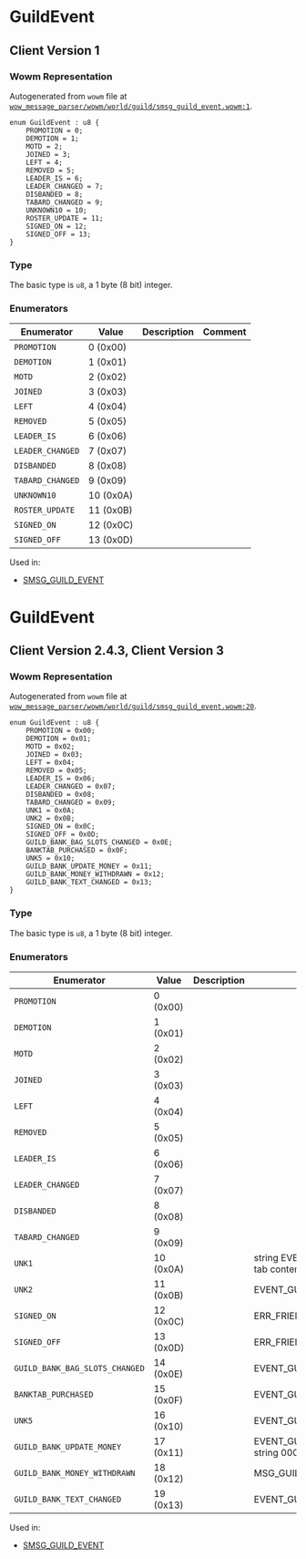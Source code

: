 # GuildEvent

## Client Version 1

### Wowm Representation

Autogenerated from `wowm` file at [`wow_message_parser/wowm/world/guild/smsg_guild_event.wowm:1`](https://github.com/gtker/wow_messages/tree/main/wow_message_parser/wowm/world/guild/smsg_guild_event.wowm#L1).

```rust,ignore
enum GuildEvent : u8 {
    PROMOTION = 0;
    DEMOTION = 1;
    MOTD = 2;
    JOINED = 3;
    LEFT = 4;
    REMOVED = 5;
    LEADER_IS = 6;
    LEADER_CHANGED = 7;
    DISBANDED = 8;
    TABARD_CHANGED = 9;
    UNKNOWN10 = 10;
    ROSTER_UPDATE = 11;
    SIGNED_ON = 12;
    SIGNED_OFF = 13;
}
```
### Type
The basic type is `u8`, a 1 byte (8 bit) integer.
### Enumerators
| Enumerator | Value  | Description | Comment |
| --------- | -------- | ----------- | ------- |
| `PROMOTION` | 0 (0x00) |  |  |
| `DEMOTION` | 1 (0x01) |  |  |
| `MOTD` | 2 (0x02) |  |  |
| `JOINED` | 3 (0x03) |  |  |
| `LEFT` | 4 (0x04) |  |  |
| `REMOVED` | 5 (0x05) |  |  |
| `LEADER_IS` | 6 (0x06) |  |  |
| `LEADER_CHANGED` | 7 (0x07) |  |  |
| `DISBANDED` | 8 (0x08) |  |  |
| `TABARD_CHANGED` | 9 (0x09) |  |  |
| `UNKNOWN10` | 10 (0x0A) |  |  |
| `ROSTER_UPDATE` | 11 (0x0B) |  |  |
| `SIGNED_ON` | 12 (0x0C) |  |  |
| `SIGNED_OFF` | 13 (0x0D) |  |  |

Used in:
* [SMSG_GUILD_EVENT](smsg_guild_event.md)

# GuildEvent

## Client Version 2.4.3, Client Version 3

### Wowm Representation

Autogenerated from `wowm` file at [`wow_message_parser/wowm/world/guild/smsg_guild_event.wowm:20`](https://github.com/gtker/wow_messages/tree/main/wow_message_parser/wowm/world/guild/smsg_guild_event.wowm#L20).

```rust,ignore
enum GuildEvent : u8 {
    PROMOTION = 0x00;
    DEMOTION = 0x01;
    MOTD = 0x02;
    JOINED = 0x03;
    LEFT = 0x04;
    REMOVED = 0x05;
    LEADER_IS = 0x06;
    LEADER_CHANGED = 0x07;
    DISBANDED = 0x08;
    TABARD_CHANGED = 0x09;
    UNK1 = 0x0A;
    UNK2 = 0x0B;
    SIGNED_ON = 0x0C;
    SIGNED_OFF = 0x0D;
    GUILD_BANK_BAG_SLOTS_CHANGED = 0x0E;
    BANKTAB_PURCHASED = 0x0F;
    UNK5 = 0x10;
    GUILD_BANK_UPDATE_MONEY = 0x11;
    GUILD_BANK_MONEY_WITHDRAWN = 0x12;
    GUILD_BANK_TEXT_CHANGED = 0x13;
}
```
### Type
The basic type is `u8`, a 1 byte (8 bit) integer.
### Enumerators
| Enumerator | Value  | Description | Comment |
| --------- | -------- | ----------- | ------- |
| `PROMOTION` | 0 (0x00) |  |  |
| `DEMOTION` | 1 (0x01) |  |  |
| `MOTD` | 2 (0x02) |  |  |
| `JOINED` | 3 (0x03) |  |  |
| `LEFT` | 4 (0x04) |  |  |
| `REMOVED` | 5 (0x05) |  |  |
| `LEADER_IS` | 6 (0x06) |  |  |
| `LEADER_CHANGED` | 7 (0x07) |  |  |
| `DISBANDED` | 8 (0x08) |  |  |
| `TABARD_CHANGED` | 9 (0x09) |  |  |
| `UNK1` | 10 (0x0A) |  | string EVENT_GUILD_ROSTER_UPDATE tab content change? |
| `UNK2` | 11 (0x0B) |  | EVENT_GUILD_ROSTER_UPDATE |
| `SIGNED_ON` | 12 (0x0C) |  | ERR_FRIEND_ONLINE_SS |
| `SIGNED_OFF` | 13 (0x0D) |  | ERR_FRIEND_OFFLINE_S |
| `GUILD_BANK_BAG_SLOTS_CHANGED` | 14 (0x0E) |  | EVENT_GUILDBANKBAGSLOTS_CHANGED |
| `BANKTAB_PURCHASED` | 15 (0x0F) |  | EVENT_GUILDBANK_UPDATE_TABS |
| `UNK5` | 16 (0x10) |  | EVENT_GUILDBANK_UPDATE_TABS |
| `GUILD_BANK_UPDATE_MONEY` | 17 (0x11) |  | EVENT_GUILDBANK_UPDATE_MONEY. string 0000000000002710 is 1 gold |
| `GUILD_BANK_MONEY_WITHDRAWN` | 18 (0x12) |  | MSG_GUILD_BANK_MONEY_WITHDRAWN |
| `GUILD_BANK_TEXT_CHANGED` | 19 (0x13) |  | EVENT_GUILDBANK_TEXT_CHANGED |

Used in:
* [SMSG_GUILD_EVENT](smsg_guild_event.md)

